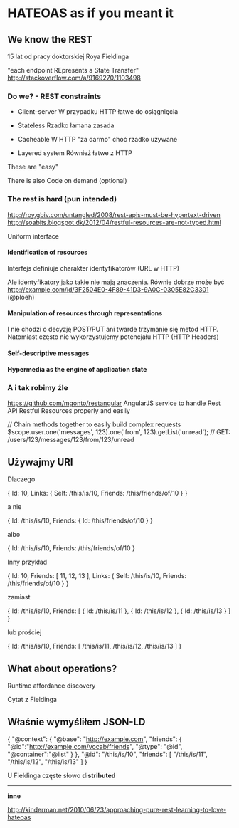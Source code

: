 # HATEOAS as if you meant it

## We know the REST

15 lat od pracy doktorskiej Roya Fieldinga

"each endpoint REpresents a State Transfer"
http://stackoverflow.com/a/9169270/1103498

### Do we? - REST constraints

* Client–server
W przypadku HTTP łatwe do osiągnięcia

* Stateless
Rzadko łamana zasada

* Cacheable
W HTTP "za darmo" choć rzadko używane

* Layered system
Również łatwe z HTTP

These are "easy"

There is also
Code on demand (optional)

### The rest is hard (pun intended)

http://roy.gbiv.com/untangled/2008/rest-apis-must-be-hypertext-driven
http://soabits.blogspot.dk/2012/04/restful-resources-are-not-typed.html

Uniform interface

#### Identification of resources

Interfejs definiuje charakter identyfikatorów (URL w HTTP)

Ale identyfikatory jako takie nie mają znaczenia. Równie dobrze może być http://example.com/id/3F2504E0-4F89-41D3-9A0C-0305E82C3301 (@ploeh)

#### Manipulation of resources through representations

I nie chodzi o decyzję POST/PUT ani twarde trzymanie się metod HTTP. Natomiast często nie wykorzystujemy potencjału HTTP
(HTTP Headers)

#### Self-descriptive messages
#### Hypermedia as the engine of application state

### A i tak robimy źle

https://github.com/mgonto/restangular
AngularJS service to handle Rest API Restful Resources properly and easily

// Chain methods together to easily build complex requests
$scope.user.one('messages', 123).one('from', 123).getList('unread');
// GET: /users/123/messages/123/from/123/unread

## Używajmy URI

Dlaczego

{
  Id: 10,
  Links: {
    Self: /this/is/10,
    Friends: /this/friends/of/10
  }
}

a nie

{
  Id: /this/is/10,
  Friends: {
    Id: /this/friends/of/10
  }
}

albo

{
  Id: /this/is/10,
  Friends: /this/friends/of/10
}

Inny przykład

{
  Id: 10,
  Friends: [ 11, 12, 13 ],
  Links: {
    Self: /this/is/10,
    Friends: /this/friends/of/10
  }
}

zamiast

{
  Id: /this/is/10,
  Friends: [
    { Id: /this/is/11 },
    { Id: /this/is/12 },
    { Id: /this/is/13 }
  ]
}

lub prościej

{
  Id: /this/is/10,
  Friends: [
    /this/is/11,
    /this/is/12,
    /this/is/13
  ]
}

## What about operations?

Runtime affordance discovery

Cytat z Fieldinga

## Właśnie wymyśliłem JSON-LD

{
  "@context": {
    "@base": "http://example.com",
    "friends": {
      "@id":"http://example.com/vocab/friends",
      "@type": "@id",
      "@container":"@list"
    }
  },
  "@id": "/this/is/10",
  "friends": [
    "/this/is/11",
    "/this/is/12",
    "/this/is/13"
  ]
}

U Fieldinga częste słowo **distributed**

----

**inne**

http://kinderman.net/2010/06/23/approaching-pure-rest-learning-to-love-hateoas
